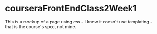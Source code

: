 # courseraFrontEndClass2Week1
This is a mockup of a page using css - I know it doesn't use templating - that is the course's spec, not mine.
